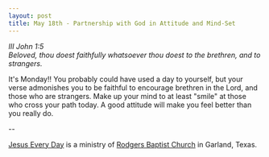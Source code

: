 ```yaml
---
layout: post
title: May 18th - Partnership with God in Attitude and Mind-Set
---
```


_III John 1:5  
Beloved, thou doest faithfully whatsoever thou doest to the
brethren, and to strangers._

It's Monday!! You probably could have used a day to yourself, but
your verse admonishes you to be faithful to encourage brethren in the
Lord, and those who are strangers. Make up your mind to at least
"smile" at those who cross your path today. A good attitude will make
you feel better than you really do.

 --

<a href=http://jesuseveryday.net>Jesus Every Day</a> is a ministry of <a href=http://rodgersbaptist.net>Rodgers Baptist Church</a> in Garland, Texas.
